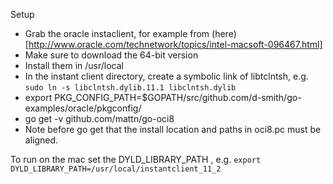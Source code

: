 Setup

* Grab the oracle instaclient, for example from (here)[http://www.oracle.com/technetwork/topics/intel-macsoft-096467.html] 
* Make sure to download the 64-bit version
* Install them in /usr/local
* In the instant client directory, create a symbolic link of libtclntsh, e.g. `sudo ln -s libclntsh.dylib.11.1 libclntsh.dylib`
* export PKG_CONFIG_PATH=$GOPATH/src/github.com/d-smith/go-examples/oracle/pkgconfig/
* go get -v github.com/mattn/go-oci8
* Note before go get that the install location and paths in oci8.pc must be aligned.

To run on the mac set the DYLD_LIBRARY_PATH , e.g. `export DYLD_LIBRARY_PATH=/usr/local/instantclient_11_2`
